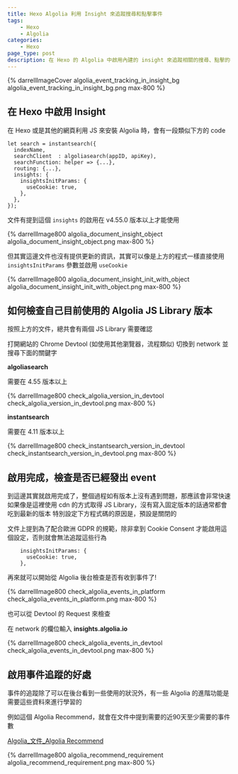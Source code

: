 ```yaml
---
title: Hexo Algolia 利用 Insight 來追蹤搜尋和點擊事件
tags:
	- Hexo
	- Algolia
categories: 
	- Hexo
page_type: post
description: 在 Hexo 的 Algolia 中啟用內建的 insight 來追蹤相關的搜尋、點擊的行為
---
```


{% darrellImageCover algolia_event_tracking_in_insight_bg algolia_event_tracking_in_insight_bg.png max-800 %}


## 在 Hexo 中啟用 Insight

在 Hexo 或是其他的網頁利用 JS 來安裝 Algolia 時，會有一段類似下方的 code

```=javascript
let search = instantsearch({
  indexName,
  searchClient  : algoliasearch(appID, apiKey),
  searchFunction: helper => {...},
  routing: {...},
  insights: {
    insightsInitParams: {
      useCookie: true,
    },
  },
});
```

文件有提到這個 `insights` 的啟用在 v4.55.0 版本以上才能使用

{% darrellImage800 algolia_document_insight_object algolia_document_insight_object.png max-800 %}

但其實這邊文件也沒有提供更新的資訊，其實可以像是上方的程式一樣直接使用 `insightsInitParams` 參數並啟用 `useCookie`

{% darrellImage800 algolia_document_insight_init_with_object algolia_document_insight_init_with_object.png max-800 %}

## 如何檢查自己目前使用的 Algolia JS Library 版本

按照上方的文件，總共會有兩個 JS Library 需要確認

打開網站的 Chrome Devtool (如使用其他瀏覽器，流程類似)
切換到 network 並搜尋下面的關鍵字

**algoliasearch** 

需要在 4.55 版本以上

{% darrellImage800 check_algolia_version_in_devtool check_algolia_version_in_devtool.png max-800 %}

**instantsearch** 

需要在 4.11 版本以上

{% darrellImage800 check_instantsearch_version_in_devtool check_instantsearch_version_in_devtool.png max-800 %}

## 啟用完成，檢查是否已經發出 event

到這邊其實就啟用完成了，整個過程如有版本上沒有遇到問題，那應該會非常快速
如果像是這裡使用 cdn 的方式取得 JS Library，沒有寫入固定版本的話通常都會吃到最新的版本
特別設定下方程式碼的原因是，預設是關閉的

文件上提到為了配合歐洲 GDPR 的規範，除非拿到 Cookie Consent 才能啟用這個設定，否則就會無法追蹤這些行為
```
    insightsInitParams: {
      useCookie: true,
    },
```

再來就可以開始從 Algolia 後台檢查是否有收到事件了!

{% darrellImage800 check_algolia_events_in_platform check_algolia_events_in_platform.png max-800 %}

也可以從 Devtool 的 Request 來檢查

在 network 的欄位輸入 **insights.algolia.io**

{% darrellImage800 check_algolia_events_in_devtool check_algolia_events_in_devtool.png max-800 %}


## 啟用事件追蹤的好處

事件的追蹤除了可以在後台看到一些使用的狀況外，有一些 Algolia 的進階功能是需要這些資料來進行學習的

例如這個 Algolia Recommend，就會在文件中提到需要的近90天至少需要的事件數

[Algolia_文件_Algolia Recommend](https://www.algolia.com/doc/guides/algolia-recommend/overview/#events-requirements-for-the-models)

{% darrellImage800 algolia_recommend_requirement algolia_recommend_requirement.png max-800 %}


